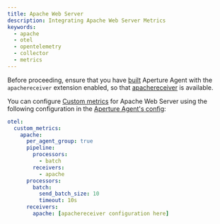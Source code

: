 ```yaml
---
title: Apache Web Server
description: Integrating Apache Web Server Metrics
keywords:
  - apache
  - otel
  - opentelemetry
  - collector
  - metrics
---
```


Before proceeding, ensure that you have [built][build] Aperture Agent with the
`apachereceiver` extension enabled, so that [apachereceiver][receiver] is
available.

You can configure [Custom metrics][custom-metrics] for Apache Web Server using
the following configuration in the [Aperture Agent's config][agent-config]:

```yaml
otel:
  custom_metrics:
    apache:
      per_agent_group: true
      pipeline:
        processors:
          - batch
        receivers:
          - apache
      processors:
        batch:
          send_batch_size: 10
          timeout: 10s
      receivers:
        apache: [apachereceiver configuration here]
```

[build]: /reference/aperturectl/build/agent/agent.md
[receiver]:
  https://github.com/open-telemetry/opentelemetry-collector-contrib/tree/main/receiver/apachereceiver
[custom-metrics]: /reference/configuration/agent.md#custom-metrics-config
[agent-config]: /reference/configuration/agent.md#agent-o-t-e-l-config
